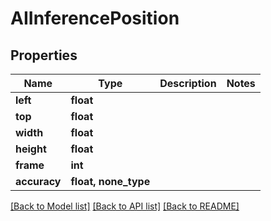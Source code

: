 # AIInferencePosition


## Properties

Name | Type | Description | Notes
------------ | ------------- | ------------- | -------------
**left** | **float** |  | 
**top** | **float** |  | 
**width** | **float** |  | 
**height** | **float** |  | 
**frame** | **int** |  | 
**accuracy** | **float, none_type** |  | 

[[Back to Model list]](../#documentation-for-models) [[Back to API list]](../#documentation-for-api-endpoints) [[Back to README]](../)


